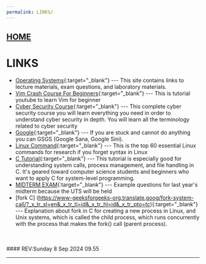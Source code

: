 ```yaml
---
permalink: LINKS/
---
```


## [HOME](../)

# LINKS

* [Operating Systems](https://os.vlsm.org/){:target="_blank"} ---
  This site contains links to lecture materials, exam questions, and laboratory materials.
* [Vim Crash Course For Beginners](https://www.youtube.com/watch?v=jXud3JybsG4){:target="_blank"} ---
  This is tutorial youtube to learn Vim for beginner
* [Cyber Security Course](https://www.youtube.com/watch?v=U_P23SqJaDc){:target="_blank"} ---
  This complete cyber security course you will learn everything you need in order to understand cyber security in depth. You will learn all the terminology related to cyber security
* [Google](https://www.google.com/){:target="_blank"} ---
  If you are stuck and cannot do anything you can GSGS (Google Sana, Google Sini).
* [Linux Command](https://www.hostinger.com/tutorials/linux-commands){:target="_blank"} ---
  This is the top 60 essential Linux commands for research if you forget syntax in Linux
* [C Tutorial](https://www.geeksforgeeks.org/c-programming-language/){:target="_blank"} ---
  This tutorial is especially good for understanding system calls, process management, and file handling in C. It's geared toward computer science students and beginners who want to apply C for system-level programming.
* [MIDTERM EXAM](https://rms46.vlsm.org/2/195.pdf){:target="_blank"} ---
    Example questions for last year's midterm because the UTS will be held
* [fork C] (https://www-geeksforgeeks-org.translate.goog/fork-system-call/?_x_tr_sl=en&_x_tr_tl=id&_x_tr_hl=id&_x_tr_pto=tc){:target="_blank"} ---
    Explanation about fork in C for creating a new process in Linux, and Unix systems, which is called the child process, which runs concurrently with the process that makes the fork() call (parent process).


<br>
<br>
#### REV:Sunday 8 Sep 2024 09.55
<hr>
